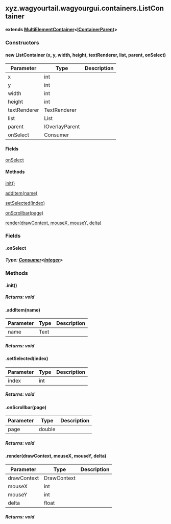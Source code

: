 

xyz.wagyourtail.wagyourgui.containers.ListContainer
---------------------------------------------------

#### extends [MultiElementContainer](1.9.2/xyz/wagyourtail/wagyourgui/containers/MultiElementContainer.html)<[IContainerParent](1.9.2/xyz/wagyourtail/wagyourgui/containers/IContainerParent.html)>

### Constructors

#### new ListContainer (x, y, width, height, textRenderer, list, parent, onSelect)

| Parameter | Type | Description |
|---|---|---|
| x | int |  |
| y | int |  |
| width | int |  |
| height | int |  |
| textRenderer | TextRenderer |  |
| list | List<Text> |  |
| parent | IOverlayParent |  |
| onSelect | Consumer<Integer> |  |



#### Fields

[onSelect](#onSelect)



#### Methods

[init()](#init-)


[addItem(name)](#addItem-Text-)


[setSelected(index)](#setSelected-int-)


[onScrollbar(page)](#onScrollbar-double-)


[render(drawContext, mouseX, mouseY, delta)](#render-DrawContext-int-int-float-)



### Fields

#### .onSelect


##### Type: [Consumer](https://docs.oracle.com/javase/8/docs/api/index.html?java/util/function/Consumer.html)<[Integer](https://docs.oracle.com/javase/8/docs/api/index.html?java/lang/Integer.html)>



### Methods

#### .init()


##### Returns: void



#### .addItem(name)

| Parameter | Type | Description |
|---|---|---|
| name | Text |  |

##### Returns: void



#### .setSelected(index)

| Parameter | Type | Description |
|---|---|---|
| index | int |  |

##### Returns: void



#### .onScrollbar(page)

| Parameter | Type | Description |
|---|---|---|
| page | double |  |

##### Returns: void



#### .render(drawContext, mouseX, mouseY, delta)

| Parameter | Type | Description |
|---|---|---|
| drawContext | DrawContext |  |
| mouseX | int |  |
| mouseY | int |  |
| delta | float |  |

##### Returns: void




